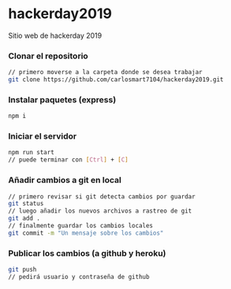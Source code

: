 # hackerday2019
Sitio web de hackerday 2019

### Clonar el repositorio
```bash
// primero moverse a la carpeta donde se desea trabajar
git clone https://github.com/carlosmart7104/hackerday2019.git
```
### Instalar paquetes (express)
```bash
npm i
```
### Iniciar el servidor
```bash
npm run start
// puede terminar con [Ctrl] + [C]
```

### Añadir cambios a git en local
```bash
// primero revisar si git detecta cambios por guardar
git status
// luego añadir los nuevos archivos a rastreo de git
git add .
// finalmente guardar los cambios locales
git commit -m "Un mensaje sobre los cambios"
```

### Publicar los cambios (a github y heroku)
```bash
git push
// pedirá usuario y contraseña de github
```
